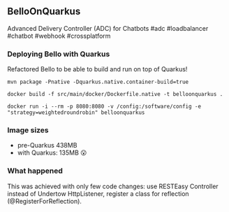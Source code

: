 ## BelloOnQuarkus
Advanced Delivery Controller (ADC) for Chatbots #adc #loadbalancer #chatbot #webhook #crossplatform

### Deploying Bello with Quarkus

Refactored Bello to be able to build and run on top of Quarkus!

```
mvn package -Pnative -Dquarkus.native.container-build=true

docker build -f src/main/docker/Dockerfile.native -t belloonquarkus .

docker run -i --rm -p 8080:8080 -v /config:/software/config -e "strategy=weightedroundrobin" belloonquarkus
```

### Image sizes ###
* pre-Quarkus 438MB
* with Quarkus: 135MB 😮


### What happened ###

This was achieved with only few code changes: use RESTEasy Controller instead of Undertow HttpListener, 
register a class for reflection  (@RegisterForReflection).













